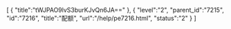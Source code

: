 [
	{
		"title":"tWJPAO9lvS3burKJvQn6JA=="
	},
	{
		"level":"2",
		"parent_id":"7215",
		"id":"7216",
		"title":"配额",
		"url":"/help/pe7216.html",
		"status":"2"
	}
]